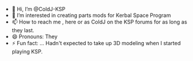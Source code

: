 - 👋 Hi, I’m @ColdJ-KSP
- 👀 I’m interested in creating parts mods for Kerbal Space Program
- 📫 How to reach me , here or as ColdJ on the KSP forums for as long as they last.
- 😄 Pronouns: They
- ⚡ Fun fact: ... Hadn't expected to take up 3D modeling when I started playing KSP.

<!---
ColdJ-KSP/ColdJ-KSP is a ✨ special ✨ repository because its `README.md` (this file) appears on your GitHub profile.
You can click the Preview link to take a look at your changes.
--->
